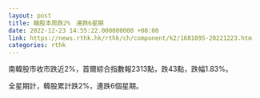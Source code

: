 ```yaml
---
layout: post
title: 韓股本周跌2%　連跌6星期
date: 2022-12-23 14:55:22.000000000 +08:00
link: https://news.rthk.hk/rthk/ch/component/k2/1681095-20221223.htm
categories: rthk
---
```


南韓股市收市跌近2%，首爾綜合指數報2313點，跌43點，跌幅1.83%。

全星期計，韓股累計跌2%，連跌6個星期。
